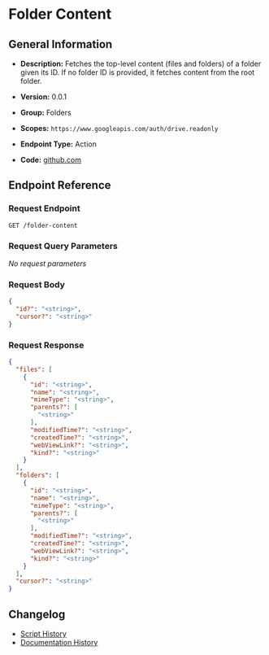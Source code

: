<!-- BEGIN GENERATED CONTENT -->
# Folder Content

## General Information

- **Description:** Fetches the top-level content (files and folders) of a folder given its ID.
If no folder ID is provided, it fetches content from the root folder.

- **Version:** 0.0.1
- **Group:** Folders
- **Scopes:** `https://www.googleapis.com/auth/drive.readonly`
- **Endpoint Type:** Action
- **Code:** [github.com](https://github.com/NangoHQ/integration-templates/tree/main/integrations/google-drive/actions/folder-content.ts)


## Endpoint Reference

### Request Endpoint

`GET /folder-content`

### Request Query Parameters

_No request parameters_

### Request Body

```json
{
  "id?": "<string>",
  "cursor?": "<string>"
}
```

### Request Response

```json
{
  "files": [
    {
      "id": "<string>",
      "name": "<string>",
      "mimeType": "<string>",
      "parents?": [
        "<string>"
      ],
      "modifiedTime?": "<string>",
      "createdTime?": "<string>",
      "webViewLink?": "<string>",
      "kind?": "<string>"
    }
  ],
  "folders": [
    {
      "id": "<string>",
      "name": "<string>",
      "mimeType": "<string>",
      "parents?": [
        "<string>"
      ],
      "modifiedTime?": "<string>",
      "createdTime?": "<string>",
      "webViewLink?": "<string>",
      "kind?": "<string>"
    }
  ],
  "cursor?": "<string>"
}
```

## Changelog

- [Script History](https://github.com/NangoHQ/integration-templates/commits/main/integrations/google-drive/actions/folder-content.ts)
- [Documentation History](https://github.com/NangoHQ/integration-templates/commits/main/integrations/google-drive/actions/folder-content.md)

<!-- END  GENERATED CONTENT -->


